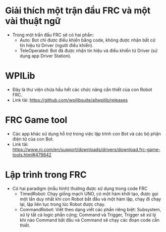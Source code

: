 # Giải thích một trận đầu FRC và một vài thuật ngữ
- Trong một trấn đấu FRC sẽ có hai phần:
  - Auto: Bot chỉ được điều khiển bằng code, không được nhận bất cứ tín hiệu từ Driver (người điều khiển).
  - TeleOperated: Bot đã được nhận tín hiệu và điều khiển từ Driver (sử dụng app Driver Station).
# WPILib
- Đây là thư viện chứa hầu hết các chức năng cần thiết của con Robot FRC.
- Link tải: https://github.com/wpilibsuite/allwpilib/releases
# FRC Game tool
- Các app khác sử dụng hỗ trợ trong việc lập trình con Bot và các bộ phận điện tử của con Bot.
- Link tải: https://www.ni.com/en/support/downloads/drivers/download.frc-game-tools.html#479842
# Lập trình trong FRC
- Có hai paradigm (mẫu hình) thường được sử dụng trong code FRC
  - TimedRobot: Chạy giống mạch UNO, có một hàm khởi tạo, được gọi một lần duy nhất khi con Robot bắt đầu và một hàm lặp, chạy đi chạy lại, lặp liên tục trong lúc Robot được chạy. 
  - CommandRobot: Viết theo dạng viết các phần riêng biệt: Subsystem, xử lý tất cả logic phần cứng; Command và Trigger, Trigger sẽ xử lý khi nào Command bắt đầu và Command sẽ chạy các đoạn code cần thiết.
